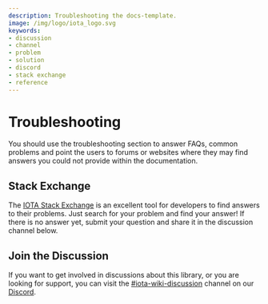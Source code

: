 ```yaml
---
description: Troubleshooting the docs-template.
image: /img/logo/iota_logo.svg
keywords:
- discussion
- channel
- problem
- solution
- discord
- stack exchange
- reference
---
```

# Troubleshooting

You should use the troubleshooting section to answer FAQs, common problems and point the users to forums or websites
where they may find answers you could not provide within the documentation.

## Stack Exchange

The [IOTA Stack Exchange](https://iota.stackexchange.com/)
is an excellent tool for developers to find answers to their problems. Just search for your problem and find your
answer! If there is no answer yet, submit your question and share it in the discussion channel below.

## Join the Discussion

If you want to get involved in discussions about this library, or you are looking for support, you can visit
the [#iota-wiki-discussion](https://discord.com/channels/397872799483428865/930447461951082517) channel on
our [Discord](https://discord.iota.org).
